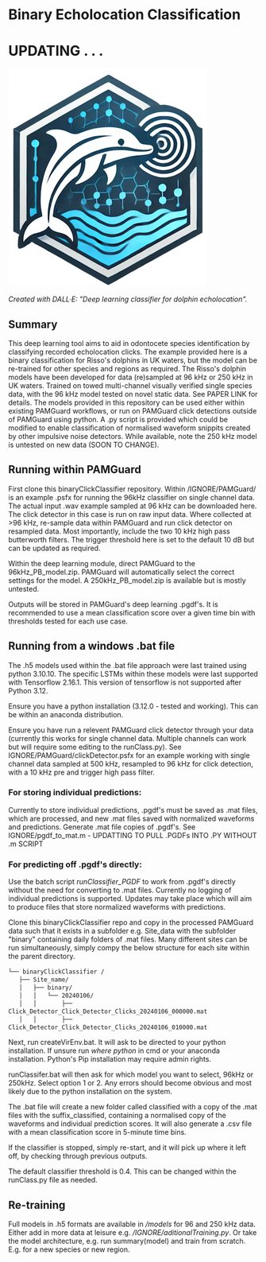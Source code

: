 # Binary Echolocation Classification

# UPDATING . . .

![image](logo.png)

*Created with DALL·E: "Deep learning classifier for dolphin echolocation".*

## Summary
This deep learning tool aims to aid in odontocete species identification by classifying recorded echolocation clicks. The example provided here is a binary classification for Risso's dolphins in UK waters, but the model can be re-trained for other species and regions as required. The Risso's dolphin models have been developed for data (re)sampled at 96 kHz or 250 kHz in UK waters.  Trained on towed multi-channel visually verified single species data, with the 96 kHz model tested on novel static data. See PAPER LINK for details. The models provided in this repository can be used either within existing PAMGuard workflows, or run on PAMGuard click detections outside of PAMGuard using python. A .py script is provided which could be modified to enable classification of normalised waveform snippits created by other impulsive noise detectors. While available, note the 250 kHz model is untested on new data (SOON TO CHANGE).

## Running within PAMGuard
First clone this binaryClickClassifier repository. Within /IGNORE/PAMGuard/ is an example .psfx for running the 96kHz classifier on single channel data. The actual input .wav example sampled at 96 kHz can be downloaded here. The click detector in this case is run on raw input data. Where collected at >96 kHz, re-sample data within PAMGuard and run click detector on resampled data. Most importantly, include the two 10 kHz high pass butterworth filters. The trigger threshold here is set to the default 10 dB but can be updated as required.
 
Within the deep learning module, direct PAMGuard to the 96kHz_PB_model.zip. PAMGuard will automatically select the correct settings for the model. A 250kHz_PB_model.zip is available but is mostly untested.
 
Outputs will be stored in PAMGuard's deep learning .pgdf's. It is recommended to use a mean classification score over a given time bin with thresholds tested for each use case.
 
## Running from a windows .bat file
The .h5 models used within the .bat file approach were last trained using python 3.10.10. The specific LSTMs within these models were last supported with Tensorflow 2.16.1. This version of tensorflow is not supported after Python 3.12. 

Ensure you have a python installation (3.12.0 - tested and working). This can be within an anaconda distribution. 
 
Ensure you have run a relevent PAMGuard click detector through your data (currently this works for single channel data. Multiple channels can work but will require some editing to the runClass.py). See IGNORE/PAMGuard/clickDetector.psfx for an example working with single channel data sampled at 500 kHz, resampled to 96 kHz for click detection, with a 10 kHz pre and trigger high pass filter.

### For storing individual predictions:
Currently to store individual predictions, .pgdf's must be saved as .mat files, which are processed, and new .mat files saved with normalized waveforms and predictions.
Generate .mat file copies of .pgdf's. See IGNORE/pgdf_to_mat.m - UPDATTING TO PULL .PGDFs INTO .PY WITHOUT .m SCRIPT

### For predicting off .pgdf's directly:
Use the batch script *runClassifier_PGDF* to work from .pgdf's directly without the need for converting to .mat files. Currently no logging of individual predictions is supported. Updates may take place which will aim to produce files that store normalized waveforms with predictions.
 
Clone this binaryClickClassifier repo and copy in the processed PAMGuard data such that it exists in a subfolder e.g. Site_data with the subfolder "binary" containing daily folders of .mat files. Many different sites can be run simultaneously, simply compy the below structure for each site within the parent directory.
 ```
 └── binaryClickClassifier /
    ├── Site_name/
    │   ├── binary/
    │   │   └── 20240106/
    │   │       ├── Click_Detector_Click_Detector_Clicks_20240106_000000.mat
    │   │       ├── Click_Detector_Click_Detector_Clicks_20240106_010000.mat
```

Next, run createVirEnv.bat. It will ask to be directed to your python installation. If unsure run *where python* in cmd or your anaconda installation. Python's Pip installation may require admin rights. 
 
runClassifer.bat will then ask for which model you want to select, 96kHz or 250kHz. Select option 1 or 2. Any errors should become obvious and most likely due to the python installation on the system.
 
The .bat file will create a new folder called classified with a copy of the .mat files with the suffix_classified, containing a normalised copy of the waveforms and individual prediction scores. It will also generate a .csv file with a mean classification score in 5-minute time bins.
 
If the classifier is stopped, simply re-start, and it will pick up where it left off, by checking through previous outputs. 

The default classifier threshold is 0.4. This can be changed within the runClass.py file as needed.
 
## Re-training
Full models in .h5 formats are available in */models* for 96 and 250 kHz data. Either add in more data at leisure e.g. */IGNORE/aditionalTraining.py*. Or take the model architecture, e.g. run summary(model) and train from scratch. E.g. for a new species or new region.   
